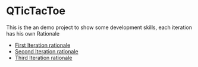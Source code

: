 # QTicTacToe

This is the an demo project to show some development skills, each iteration has his own Rationale

- [First Iteration rationale][1]
- [Second Iteration rationale][2]
- [Third Iteration rationale][3]

[1]:FirstIterationRationale.md
[2]:SecondIterationRationale.md
[3]:ThirdIterationRationale.md